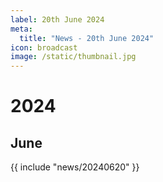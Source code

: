 ```yaml
---
label: 20th June 2024
meta:
  title: "News - 20th June 2024"
icon: broadcast
image: /static/thumbnail.jpg
---
```


# 2024
## June

{{ include "news/20240620" }}